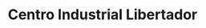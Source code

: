 ---
title: "Centro Industrial Libertador"
url: /barquisimeto/centro-industrial-libertador/
shop: Einkaufszentrum
---